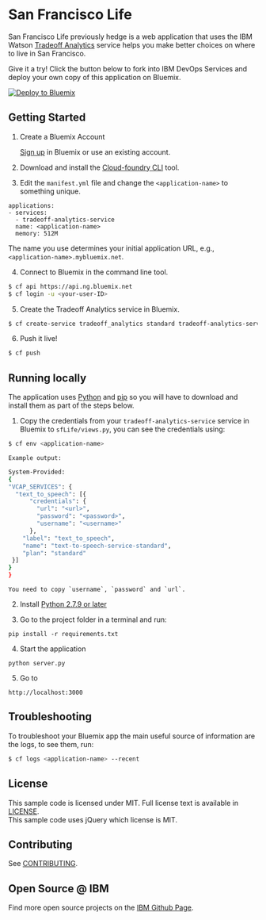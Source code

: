 # San Francisco Life
  San Francisco Life previously hedge is a web application that uses the IBM Watson [Tradeoff Analytics][service_url] service helps you make
  better choices on where to live in San Francisco.

Give it a try! Click the button below to fork into IBM DevOps Services and deploy your own copy of this application on Bluemix.

[![Deploy to Bluemix](https://bluemix.net/deploy/button.png)](https://bluemix.net/deploy?repository=https://github.com/germanattanasio/san-francisco-life)

## Getting Started

1. Create a Bluemix Account

   [Sign up][sign_up] in Bluemix or use an existing account. 

2. Download and install the [Cloud-foundry CLI][cloud_foundry] tool.

3. Edit the `manifest.yml` file and change the `<application-name>` to something unique.

  ```none
  applications:
  - services:
    - tradeoff-analytics-service
    name: <application-name>
    memory: 512M
  ```

  The name you use determines your initial application URL, e.g.,
  `<application-name>.mybluemix.net`.

4. Connect to Bluemix in the command line tool.

  ```sh
  $ cf api https://api.ng.bluemix.net
  $ cf login -u <your-user-ID>
  ```

5. Create the Tradeoff Analytics service in Bluemix.

  ```sh
  $ cf create-service tradeoff_analytics standard tradeoff-analytics-service
  ```

6. Push it live!
  ```sh
  $ cf push
  ```


## Running locally
  The application uses [Python](https://www.python.org) and [pip](https://pip.pypa.io/en/latest/installing.html) so you will have to download and install them as part of the steps below.

1. Copy the credentials from your `tradeoff-analytics-service` service in Bluemix to `sfLife/views.py`, you can see the credentials using:

  ```sh
  $ cf env <application-name>
  ```
    Example output:
  ```sh
  System-Provided:
  {
  "VCAP_SERVICES": {
    "text_to_speech": [{
        "credentials": {
          "url": "<url>",
          "password": "<password>",
          "username": "<username>"
        },
      "label": "text_to_speech",
      "name": "text-to-speech-service-standard",
      "plan": "standard"
   }]
  }
  }
  ```

    You need to copy `username`, `password` and `url`.

2. Install [Python 2.7.9 or later](https://www.python.org/downloads/)

3. Go to the project folder in a terminal and run:

  ```
  pip install -r requirements.txt
  ```

4. Start the application

  ```
  python server.py
  ```

5. Go to

  ```
  http://localhost:3000
  ```


## Troubleshooting

To troubleshoot your Bluemix app the main useful source of information are the logs, to see them, run:

  ```sh
  $ cf logs <application-name> --recent
  ```

## License

  This sample code is licensed under MIT. Full license text is available in [LICENSE](LICENSE).  
  This sample code uses jQuery which license is MIT.
  
## Contributing

  See [CONTRIBUTING](CONTRIBUTING.md).

## Open Source @ IBM

  Find more open source projects on the
  [IBM Github Page](http://ibm.github.io/).

[service_url]: http://www.ibm.com/smarterplanet/us/en/ibmwatson/developercloud/tradeoff-analytics.html
[cloud_foundry]: https://github.com/cloudfoundry/cli
[sign_up]: https://apps.admin.ibmcloud.com/manage/trial/bluemix.html?cm_mmc=WatsonDeveloperCloud-_-LandingSiteGetStarted-_-x-_-CreateAnAccountOnBluemixCLI